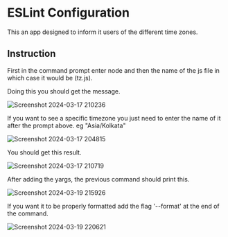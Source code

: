# ESLint Configuration

This an app designed to inform it users of the different time zones.

## Instruction

First in the command prompt enter node and then the name of the js file in which case it would be (tz.js).

Doing this you should get the message.

![Screenshot 2024-03-17 210236](https://github.com/RVCC-IDMX/tz-Colli456/assets/72905402/dacfd58d-a735-4dbd-a7f0-ce8a9a2bbc39)


If you want to see a specific timezone you just need to enter the name of it after the prompt above. eg "Asia/Kolkata"

![Screenshot 2024-03-17 204815](https://github.com/RVCC-IDMX/tz-Colli456/assets/72905402/667b401d-99df-483f-9d9e-350cd6fbab2f)

You should get this result.

![Screenshot 2024-03-17 210719](https://github.com/RVCC-IDMX/tz-Colli456/assets/72905402/206107e3-ece4-400c-898c-ca3864634439)

After adding the yargs, the previous command should print this.

![Screenshot 2024-03-19 215926](https://github.com/RVCC-IDMX/tz-Colli456/assets/72905402/2e005f71-d483-4082-a55b-844d6569380e)

If you want it to be properly formatted add the flag '--format' at the end of the command.

![Screenshot 2024-03-19 220621](https://github.com/RVCC-IDMX/tz-Colli456/assets/72905402/ec6d1a57-7281-4544-82a1-40a525a906c8)
